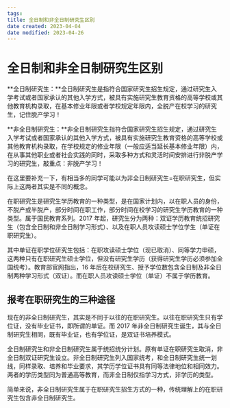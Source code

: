 ```yaml
---
tags:
title: 全日制和非全日制研究生区别
date created: 2023-04-04
date modified: 2023-04-26
---
```


# 全日制和非全日制研究生区别

**全日制研究生：**全日制研究生是指符合国家研究生招生规定，通过研究生入学考试或者国家承认的其他入学方式，被具有实施研究生教育资格的高等学校或其他教育机构录取，在基本修业年限或者学校规定年限内，全脱产在校学习的研究生，记住脱产学习！

**非全日制研究生：**非全日制研究生指符合国家研究生招生规定，通过研究生入学考试或者国家承认的其他入学方式，被具有实施研究生教育资格的高等学校或其他教育机构录取，在学校规定的修业年限（一般应适当延长基本修业年限）内，在从事其他职业或者社会实践的同时，采取多种方式和灵活时间安排进行非脱产学习的研究生，敲重点：非脱产学习！

在这里要补充一下，有相当多的同学可能以为非全日制研究生=在职研究生，但实际上这两者其实是不同的概念。

在职研究生是研究生学历教育的一种类型，是在国家计划内，以在职人员的身份，不脱产或半脱产，部分时间在职工作，部分时间在校学习的研究生学历教育的一种类型。属于国民教育系列。2017 年起，研究生分为两种：双证学历教育统招研究生（包含全日制和非全日制学习形式）、以及在职人员攻读硕士学位学生（单证在职研究生）。

其中单证在职学位研究生包括：在职攻读硕士学位（现已取消）、同等学力申硕，这两种只有在职研究生硕士学位，但没有研究生学历（获得研究生学历必须参加全国统考）。教育部官网指出，16 年后在校研究生、授予学位数包含全日制及非全日制两种学习形式（双证）。而在职人员攻读硕士学位（单证）不属于学历教育。

## 报考在职研究生的三种途径

现在的非全日制研究生，其实是不同于以往的在职研究生。以往在职研究生只有学位证，没有毕业证书，即所谓的单证。而 2017 年非全日制研究生诞生，其与全日制研究生相同，既有毕业证，也有学位证，是双证书培养模式。

全日制研究生和非全日制研究生属于统招统分计划。原有单证在职研究生取消，非全日制双证研究生设立。非全日制研究生列入国家统考，和全日制研究生统一划线，同样录取、培养和毕业要求，其学历学位证书具有同等法律地位和相同效力。两者的学历类型同为普通高等教育，而非全日制仅指学习方式，非学历的类型。

简单来说，非全日制研究生属于在职研究生招生方式的一种，传统理解上的在职研究生包含非全日制研究生。
